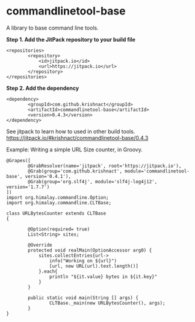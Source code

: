 # commandlinetool-base
A library to base command line tools.

**Step 1. Add the JitPack repository to your build file**
```
<repositories>
		<repository>
		    <id>jitpack.io</id>
		    <url>https://jitpack.io</url>
		</repository>
</repositories>
```

**Step 2. Add the dependency**
```
<dependency>
	    <groupId>com.github.krishnact</groupId>
	    <artifactId>commandlinetool-base</artifactId>
	    <version>0.4.3</version>
</dependency>
```
See jitpack to learn how to used in other build tools.
https://jitpack.io/#krishnact/commandlinetool-base/0.4.3

Example: Writing a simple URL Size counter, in Groovy.
```
@Grapes([
        @GrabResolver(name='jitpack', root='https://jitpack.io'),
        @Grab(group='com.github.krishnact', module='commandlinetool-base', version='0.4.1'),
        @Grab(group='org.slf4j', module='slf4j-log4j12', version='1.7.7')
])
import org.himalay.commandline.Option;
import org.himalay.commandline.CLTBase;

class URLBytesCounter extends CLTBase
{
    
        @Option(required= true)
        List<String> sites;
        
        @Override
        protected void realMain(OptionAccessor arg0) {
            sites.collectEntries{url->
                info("Working on ${url}")
                [url, new URL(url).text.length()]
            }.each{
                println "${it.value} bytes in ${it.key}"
            }
        }
        
        public static void main(String [] args) {
                CLTBase._main(new URLBytesCounter(), args);
        }
}
```
